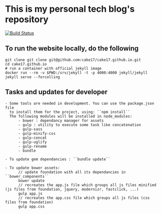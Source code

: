 # This is my personal tech blog's repository

[![Build Status](https://api.travis-ci.org/cake17/cake17.github.io.png?branch=master)](https://travis-ci.org/cake17/cake17.github.io)

## To run the website locally, do the following

    git clone git clone git@github.com:cake17/cake17.github.io.git
    cd cake17.github.io
    # run a container with official jekyll image
    docker run --rm -v $PWD:/srv/jekyll -t -p 4000:4000 jekyll/jekyll jekyll serve --forcolling


## Tasks and updates for developer

    - Some tools are needed in development. You can use the package.json file
      to install them for the project, using: ``npm install``
      The following modules will be installed in node_modules:
          - bower : dependancy manager for assets
          - gulp : utility to execute some task like concatenation
          - gulp-sass
          - gulp-minify-css
          - gulp-concat
          - gulp-uglify
          - gulp-rename
          - bundle

    - To update gem dependancies : ``bundle update``

    - To update bower assets:     
          // update foundation with all its dependancies in ``bower_components``
          bower update
          // recreates the app.js file which groups all js files minified (js files from foundation, jquery, modernizr, fastclick, ...)
          gulp app.js
          // recreates the app.css file which groups all js files (css files from foundation)
          gulp app.css
